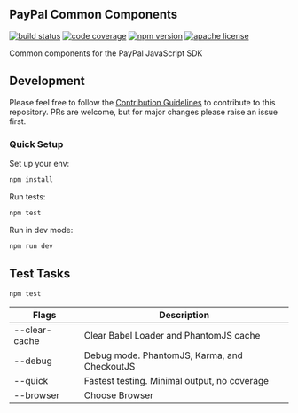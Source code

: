 PayPal Common Components
------------------------

[![build status][build-badge]][build]
[![code coverage][coverage-badge]][coverage]
[![npm version][version-badge]][package]
[![apache license][license-badge]][license]

[build-badge]: https://img.shields.io/github/workflow/status/paypal/paypal-common-components/build?logo=github&style=flat-square
[build]: https://github.com/paypal/paypal-common-components/actions?query=workflow%3Abuild
[coverage-badge]: https://img.shields.io/codecov/c/github/paypal/paypal-common-components.svg?style=flat-square
[coverage]: https://codecov.io/github/paypal/paypal-common-components/
[version-badge]: https://img.shields.io/npm/v/@paypal/common-components.svg?style=flat-square
[package]: https://www.npmjs.com/package/@paypal/common-components
[license-badge]: https://img.shields.io/npm/l/@paypal/common-components.svg?style=flat-square
[license]: https://github.com/paypal/paypal-common-components/blob/master/LICENSE

Common components for the PayPal JavaScript SDK

## Development

Please feel free to follow the [Contribution Guidelines](./CONTRIBUTING.md) to contribute to this repository. PRs are welcome, but for major changes please raise an issue first.

### Quick Setup

Set up your env:

```bash
npm install
```

Run tests:

```bash
npm test
```

Run in dev mode:

```bash
npm run dev
```

## Test Tasks
```
npm test
```

| Flags  | Description |
| ------------- | ------------- |
| --clear-cache | Clear Babel Loader and PhantomJS cache |
| --debug | Debug mode.  PhantomJS, Karma, and CheckoutJS  |
| --quick | Fastest testing.  Minimal output, no coverage |
| --browser | Choose Browser |

